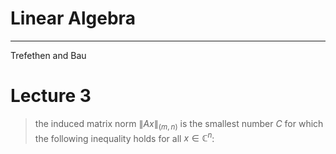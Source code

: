 # Linear Algebra

---
Trefethen and Bau

# Lecture 3

> the induced matrix norm $\lVert A x \rVert_{(m,n)}$ is the smallest number $C$ for which the following inequality holds for all $x \in \mathbb{C}^n$:
